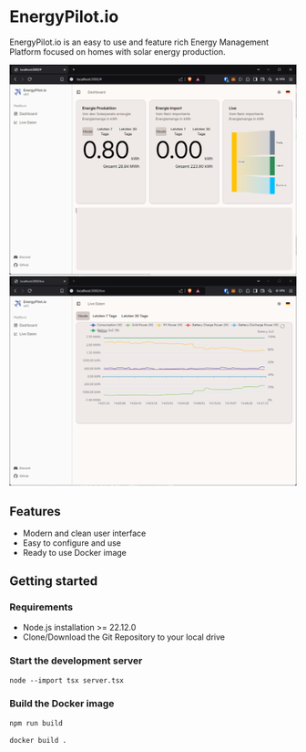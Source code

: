 # EnergyPilot.io

EnergyPilot.io is an easy to use and feature rich Energy Management Platform focused on homes with solar energy production.

![Screenshot](docs/screenshots/dashboard.png)
![Screenshot](docs/screenshots/live-data.png)

## Features

-   Modern and clean user interface
-   Easy to configure and use
-   Ready to use Docker image

## Getting started

### Requirements

-   Node.js installation >= 22.12.0
-   Clone/Download the Git Repository to your local drive

### Start the development server

```
node --import tsx server.tsx
```

### Build the Docker image

```
npm run build
```

```
docker build .
```

<!--
**energypilot-io/energypilot-io** is a ✨ _special_ ✨ repository because its `README.md` (this file) appears on your GitHub profile.

Here are some ideas to get you started:

- 🔭 I’m currently working on ...
- 🌱 I’m currently learning ...
- 👯 I’m looking to collaborate on ...
- 🤔 I’m looking for help with ...
- 💬 Ask me about ...
- 📫 How to reach me: ...
- 😄 Pronouns: ...
- ⚡ Fun fact: ...
-->
